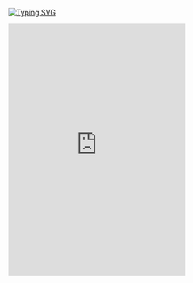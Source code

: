 [![Typing SVG](https://readme-typing-svg.herokuapp.com?font=Fira+Code&duration=1000&pause=150&center=true&vCenter=true&multiline=true&repeat=false&random=false&width=435&height=300&lines=%F0%9F%91%BE+The+Huge+Discord+Bot;%F0%9F%91%91Owner%3A+Almaz;%F0%9F%91%A8%E2%80%8D%F0%9F%92%BBDevelopers%3A+f1zyshka%2C+Almaz;%F0%9F%9A%80Support+server%3A+;https%3A%2F%2Fdiscord.gg%2F6K7K2wPtBG;%F0%9F%8E%88Community+Server+(%F0%9F%87%B7%F0%9F%87%BA)%3A;https%3A%2F%2Fdiscord.gg%2F9DUP4JRd9w)](https://git.io/typing-svg)


<!DOCTYPE html>
<html lang="en">
<head>
    <meta charset="UTF-8">
    <meta http-equiv="X-UA-Compatible" content="IE=edge">
    <meta name="viewport" content="width=device-width, initial-scale=1.0">
    <title>Discord Widgets</title>
</head>
<body>
    <iframe src="https://discord.com/widget?id=1143153710189514802&theme=dark" width="350" height="500" allowtransparency="true" frameborder="0" sandbox="allow-popups allow-popups-to-escape-sandbox allow-same-origin allow-scripts"></iframe>
</body>
</html>
